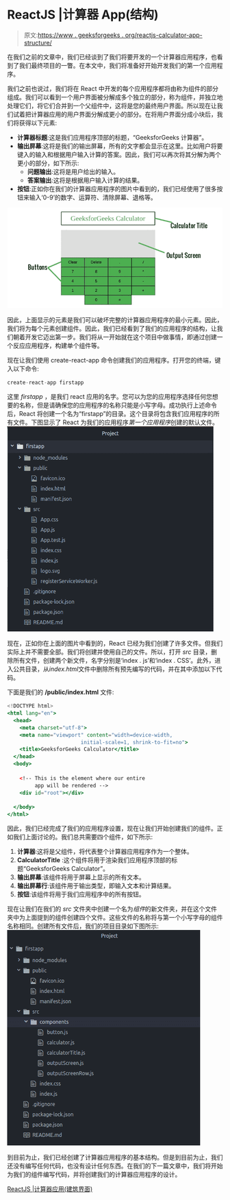 # ReactJS |计算器 App(结构)

> 原文:[https://www . geeksforgeeks . org/reactjs-calculator-app-structure/](https://www.geeksforgeeks.org/reactjs-calculator-app-structure/)

在我们之前的文章中，我们已经谈到了我们将要开发的一个计算器应用程序，也看到了我们最终项目的一瞥。在本文中，我们将准备好开始开发我们的第一个应用程序。

我们之前也说过，我们将在 React 中开发的每个应用程序都将由称为组件的部分组成。我们可以看到一个用户界面被分解成多个独立的部分，称为组件，并独立地处理它们，将它们合并到一个父组件中，这将是您的最终用户界面。所以现在让我们试着把计算器应用的用户界面分解成更小的部分。在将用户界面分成小块后，我们将获得以下元素:

*   **计算器标题**:这是我们应用程序顶部的标题，“GeeksforGeeks 计算器”。
*   **输出屏幕**:这将是我们的输出屏幕，所有的文字都会显示在这里。比如用户将要键入的输入和根据用户输入计算的答案。因此，我们可以再次将其分解为两个更小的部分，如下所示:
    *   **问题输出**:这将是用户给出的输入。
    *   **答案输出**:这将是根据用户输入计算的结果。
*   **按钮**:正如你在我们的计算器应用程序的图片中看到的，我们已经使用了很多按钮来输入‘0-9’的数字、运算符、清除屏幕、退格等。

![](img/b8b0117b47557100ba8dea4b49fec00e.png)

因此，上面显示的元素是我们可以破坏完整的计算器应用程序的最小元素。因此，我们将为每个元素创建组件。因此，我们已经看到了我们的应用程序的结构，让我们朝着开发它迈出第一步。我们将从一开始就在这个项目中做事情，即通过创建一个反应应用程序，构建单个组件等。

现在让我们使用 create-react-app 命令创建我们的应用程序。打开您的终端，键入以下命令:

```jsx
create-react-app firstapp

```

这里 *firstapp* ，是我们 react 应用的名字。您可以为您的应用程序选择任何您想要的名称，但是请确保您的应用程序的名称只能是小写字母。成功执行上述命令后，React 将创建一个名为“firstapp”的目录。这个目录将包含我们应用程序的所有文件。下图显示了 React 为我们的应用程序*第一个应用程序*创建的默认文件。
![](img/c6461d297efd4a522ccf518928e2fc82.png)

现在，正如你在上面的图片中看到的，React 已经为我们创建了许多文件。但我们实际上并不需要全部。我们将创建并使用自己的文件。所以，打开 *src* 目录，删除所有文件，创建两个新文件，名字分别是‘index . js’和‘index . CSS’。此外，进入公共目录，从*index.html*文件中删除所有预先编写的代码，并在其中添加以下代码。

下面是我们的 **/public/index.html** 文件:

```jsx
<!DOCTYPE html>
<html lang="en">
  <head>
    <meta charset="utf-8">
    <meta name="viewport" content="width=device-width,
                        initial-scale=1, shrink-to-fit=no">
    <title>GeeksforGeeks Calculator</title>
  </head>
  <body>

    <!-- This is the element where our entire
         app will be rendered -->
    <div id="root"></div>

  </body>
</html>
```

因此，我们已经完成了我们的应用程序设置，现在让我们开始创建我们的组件。正如我们上面讨论的。我们总共需要四个组件，如下所示:

1.  **计算器**:这将是父组件，将代表整个计算器应用程序作为一个整体。
2.  **CalculatorTitle** :这个组件将用于渲染我们应用程序顶部的标题“GeeksforGeeks Calculator”。
3.  **输出屏幕**:该组件将用于屏幕上显示的所有文本。
4.  **输出屏幕行**:该组件用于输出类型，即输入文本和计算结果。
5.  **按钮**:该组件将用于我们应用程序中的所有按钮。

现在让我们在我们的 *src* 文件夹中创建一个名为*组件*的新文件夹，并在这个文件夹中为上面提到的组件创建四个文件。这些文件的名称将与第一个小写字母的组件名称相同。创建所有文件后，我们的项目目录如下图所示:
![](img/774d3ab8ad7d34702817cb5f504f1ba7.png)

到目前为止，我们已经创建了计算器应用程序的基本结构。但是到目前为止，我们还没有编写任何代码，也没有设计任何东西。在我们的下一篇文章中，我们将开始为我们的组件编写代码，并将创建我们的计算器应用程序的设计。

[ReactJS |计算器应用(建筑界面)](https://www.geeksforgeeks.org/reactjs-calculator-app-building-ui/?ref=rp)
